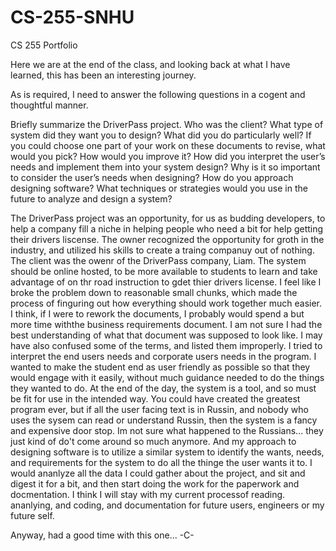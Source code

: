 # CS-255-SNHU
CS 255 Portfolio

Here we are at the end of the class, and looking back at what I have learned, this has been an interesting journey. 

As is required, I need to answer the following questions in a cogent and thoughtful manner. 

Briefly summarize the DriverPass project. Who was the client? What type of system did they want you to design?
What did you do particularly well?
If you could choose one part of your work on these documents to revise, what would you pick? How would you improve it?
How did you interpret the user’s needs and implement them into your system design? Why is it so important to consider the user’s needs when designing?
How do you approach designing software? What techniques or strategies would you use in the future to analyze and design a system?

  The DriverPass project was an opportunity, for us as budding developers, to help a company fill a niche in helping people who need a bit for help getting their drivers liscense. The owner recognized the opportunity for groth in the industry, and utilized his skills to create a traing companuy out of nothing. The client was the owenr of the DriverPass company, Liam. The system should be online hosted, to be more available to students to learn and take advantage of on thr road instruction to gdet thier drivers license. 
  I feel like I broke the problem down to reasonable small chunks, which made the process of finguring out how everything should work together much easier. 
  I think, if I were to rework the documents, I probably would spend a but more time withthe business requirements document. I am not sure I  had the best understanding of what that document was supposed to look like. I may have also confused some of the terms, and listed them improperly. 
  I tried to interpret the end users needs and corporate users needs in the program. I wanted to make the student end as user friendly as possible so that they would engage with it easily, without much guidance needed to do the things they wanted to do. At the end of the day, the system is a tool, and so must be fit for use in the intended way. You could have created the greatest program ever, but if all the user facing text is in Russin, and nobody who uses the sysem can read or understand Russin, then the system is a fancy and expensive door stop. Im not sure what happened to the Russians... they just kind of do't come around so much anymore. 
  And my approach to designing software is to utilize a similar system to identify the wants, needs, and requirements for the system to do all the thinge the user wants it to. I would ananlyze all the data I could gather about the project, and sit and digest it for a bit, and then start doing the work for the paperwork and docmentation. I think I will stay with my current processof reading. ananlying, and coding, and documentation for future users, engineers or my future self. 

  Anyway, had a good time with this one... 
  -C-
